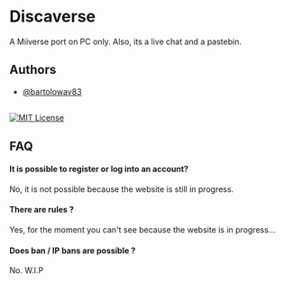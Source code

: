 
# Discaverse

A Miiverse port on PC only. Also, its a live chat and a pastebin.


## Authors

- [@bartolowav83](https://www.github.com/bartolowav83)


## 
[![MIT License](https://img.shields.io/badge/License-MIT-green.svg)](https://choosealicense.com/licenses/mit/)



## FAQ

#### It is possible to register or log into an account?

No, it is not possible because the website is still in progress.

#### There are rules ?

Yes, for the moment you can't see because the website is in progress...

#### Does ban / IP bans are possible ?
No. W.I.P
